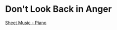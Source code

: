 # Don't Look Back in Anger
<!-- paste the below just before the </head> tag -->
<script type="module" src="https://mixthat.co/js/bundled/mixthat-player/dist/module.js"></script>
<style>
:root {
  --stemplayer-js-controls-background-color: #232323;
}
</style>
<!-- Paste the below in the HTML document where you would like the player to appear -->
<mixthat-player controls="" src="https://mixthat.co/api/tracks/747453f0-d7be-47bd-bc80-54c5ac475cf0/stream?authToken=eyJhbGciOiJIUzI1NiIsInR5cCI6IkpXVCJ9.eyJ0b2tlbnV1aWQiOiIzNzA3MDYyNy1lZTcwLTRlNzgtOGQ0ZS03MmNlNGFlMzRkODgiLCJvd25lcklkIjoidXMtZWFzdC0xOmE2YWY0M2NkLTNlMDgtY2U1YS1kNmE2LWMzOWM2ODBjNTA4OSIsImFjbDp0cmFjazpzdHJlYW0iOnRydWUsImlhdCI6MTcyNTMwOTY3NywiYXVkIjoiaHR0cHM6Ly9taXh0aGF0LmNvIiwiaXNzIjoiaHR0cHM6Ly9taXh0aGF0LmNvIiwic3ViIjoiNzQ3NDUzZjAtZDdiZS00N2JkLWJjODAtNTRjNWFjNDc1Y2YwIn0.gQzVMRLIah25oVg3OH_WDjtdhMDHDP85uXOYD-pB-Fg"></mixthat-player>

[Sheet Music - Piano](SheetMusic/DontLookBackInAngerPiano.pdf)

